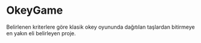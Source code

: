 # OkeyGame
Belirlenen kriterlere göre klasik okey oyununda dağıtılan taşlardan bitirmeye en yakın eli belirleyen proje.
